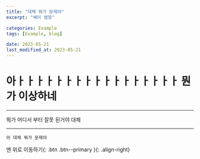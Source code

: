 ```yaml
---
title: "대체 뭐가 문제야"
excerpt: "쎄이 썸띵"

categories: Example
tags: [Example, blog]

date: 2023-05-21
last_modified_at: 2023-05-21
---
```




# 아ㅏㅏㅏㅏㅏㅏㅏㅏㅏㅏㅏㅏㅏㅏㅏㅏㅏ 뭔가 이상하네 
---

뭐가 어디서 부터 잘못 된거야 대체


***
    아 대체 뭐가 문제야


맨 위로 이동하기{: .btn .btn--primary }{: .align-right}